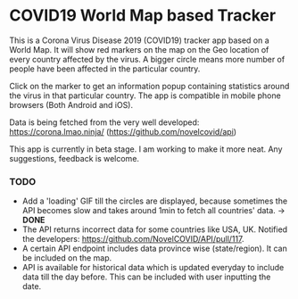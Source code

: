 # COVID19 World Map based Tracker

This is a Corona Virus Disease 2019 (COVID19) tracker app based on a World Map.
It will show red markers on the map on the Geo location of every country affected by the virus.
A bigger circle means more number of people have been affected in the particular country.

Click on the marker to get an information popup containing statistics around the virus in that particular country.
The app is compatible in mobile phone browsers (Both Android and iOS).

Data is being fetched from the very well developed: https://corona.lmao.ninja/ (https://github.com/novelcovid/api)

This app is currently in beta stage. I am working to make it more neat.
Any suggestions, feedback is welcome.

### TODO

* Add a 'loading' GIF till the circles are displayed, because sometimes the API becomes slow and takes around 1min to fetch all countries' data. -> **DONE**
* The API returns incorrect data for some countries like USA, UK. Notified the developers: https://github.com/NovelCOVID/API/pull/117.
* A certain API endpoint includes data province wise (state/region). It can be included on the map.
* API is available for historical data which is updated everyday to include data till the day before. This can be included with user inputting the date.

